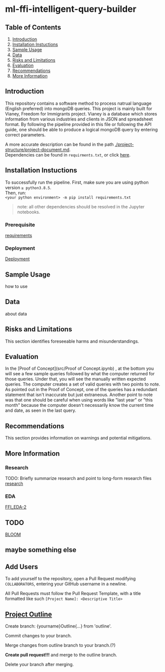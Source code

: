 # ml-ffi-intelligent-query-builder

## Table of Contents
1. [Introduction](#introduction)
2. [Installation Instuctions](#installation-instuctions)
3. [Sample Usage](#sample-usage)
4. [Data](#data)
5. [Risks and Limitations](#risks-and-limitations)
6. [Evaluation](#evaluation)
7. [Recommendations](#recommendations)
8. [More Information](#more-information)

## Introduction
This repository contains a software method to process natrual language (English preferred) into mongoDB queries. This project is mainly built for Vianey, Freedom for Immigrants project. Vianey is a database which stores information from various industries and clients in JSON and spreadsheet format. By following the pipeline provided in this file or following the API guide, one should be able to produce a logical mongoDB query by entering correct parameters.

A more accurate description can be found in the path [./project-structure/project-document.md](./project-structure/project-document.md).   
Dependencies can be found in ``requirments.txt``, or click [here](./requirements.txt).

## Installation Instuctions

To successfully run the pipeline. 
First, make sure you are using python version `≥ python3.8.5`.    
Then, run:  
`<your python environment> -m pip install requirements.txt` <br>

> note: all other dependencies should be resolved in the Jupyter notebooks. 

### Prerequisite
[requirements](requirements.txt)

### Deployment
[Deployment](src/Deployment.ipynb)

## Sample Usage
how to use

## Data
about data

## Risks and Limitations
This section identifies foreseeable harms and misunderstandings.

## Evaluation

In the [Proof of Concept](src/Proof of Concept.ipynb) , at the bottom you will see a few sample queries followed by what the computer returned for those queries. Under that, you will see the manually written expected queries. The computer creates a set of valid queries with two points to note. As pointed out in the Proof of Concept, one of the queries has a redundant statement that isn't inaccurate but just extraneous. Another point to note was that one should be careful when using words like "last year" or "this month" because the computer doesn't necessarily know the current time and date, as seen in the last query. 


## Recommendations
This section provides information on warnings and potential mitigations.

## More Information
### Research
TODO: Briefly summarize research and point to long-form research files
[research](project-research/research.md)

### EDA
[FFI_EDA-2](src/FFI_EDA-2.ipynb)

## TODO
[BLOOM](https://huggingface.co/bigscience/bloom)

## maybe something else

## Add Users

To add yourself to the repository, open a Pull Request modifying `COLLABORATORS`, entering your GitHub username in a newline.

All Pull Requests must follow the Pull Request Template, with a title formatted like such `[Project Name]: <Descriptive Title>`

## [Project Outline](./project-structure/project-document.md)

Create branch: {yourname}Outline{...} from 'outline'.

Commit changes to your branch.

Merge changes from outline branch to your branch.(?)

**Create pull request!!!** and merge to the outline branch.

Delete your branch after merging. 
